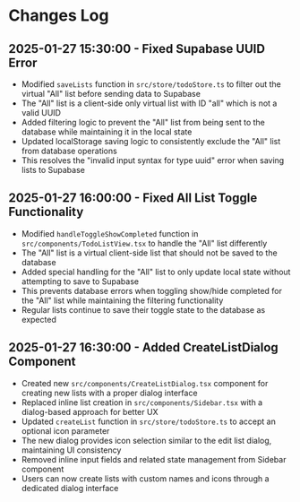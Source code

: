 # Changes Log

## 2025-01-27 15:30:00 - Fixed Supabase UUID Error
- Modified `saveLists` function in `src/store/todoStore.ts` to filter out the virtual "All" list before sending data to Supabase
- The "All" list is a client-side only virtual list with ID "all" which is not a valid UUID
- Added filtering logic to prevent the "All" list from being sent to the database while maintaining it in the local state
- Updated localStorage saving logic to consistently exclude the "All" list from database operations
- This resolves the "invalid input syntax for type uuid" error when saving lists to Supabase

## 2025-01-27 16:00:00 - Fixed All List Toggle Functionality
- Modified `handleToggleShowCompleted` function in `src/components/TodoListView.tsx` to handle the "All" list differently
- The "All" list is a virtual client-side list that should not be saved to the database
- Added special handling for the "All" list to only update local state without attempting to save to Supabase
- This prevents database errors when toggling show/hide completed for the "All" list while maintaining the filtering functionality
- Regular lists continue to save their toggle state to the database as expected

## 2025-01-27 16:30:00 - Added CreateListDialog Component
- Created new `src/components/CreateListDialog.tsx` component for creating new lists with a proper dialog interface
- Replaced inline list creation in `src/components/Sidebar.tsx` with a dialog-based approach for better UX
- Updated `createList` function in `src/store/todoStore.ts` to accept an optional icon parameter
- The new dialog provides icon selection similar to the edit list dialog, maintaining UI consistency
- Removed inline input fields and related state management from Sidebar component
- Users can now create lists with custom names and icons through a dedicated dialog interface